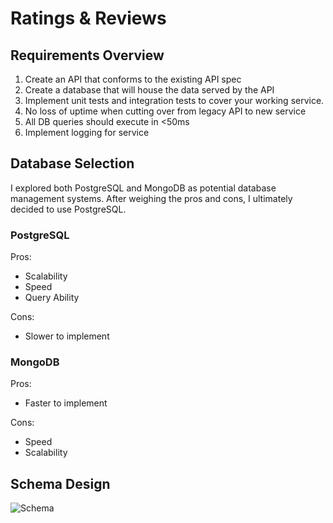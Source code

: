 # Ratings & Reviews

## Requirements Overview
1. Create an API that conforms to the existing API spec
2. Create a database that will house the data served by the API
3. Implement unit tests and integration tests to cover your working service.
4. No loss of uptime when cutting over from legacy API to new service
5. All DB queries should execute in <50ms
6. Implement logging for service

## Database Selection
I explored both PostgreSQL and MongoDB as potential database management systems. After weighing the pros and cons, I ultimately decided to use PostgreSQL. 

### PostgreSQL
Pros: 
 - Scalability
 - Speed
 - Query Ability

Cons: 
 - Slower to implement

### MongoDB
Pros:
 - Faster to implement

Cons:
 - Speed
 - Scalability

## Schema Design
![Schema]()


